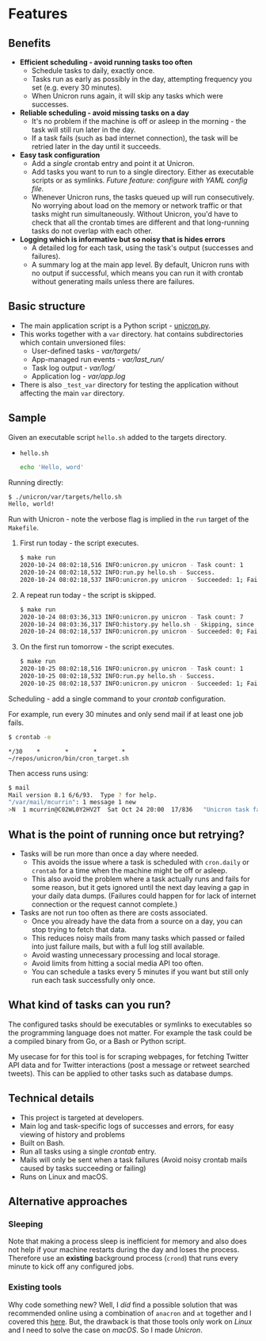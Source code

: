 # Features

## Benefits

- **Efficient scheduling - avoid running tasks too often**
    * Schedule tasks to daily, exactly once.
    * Tasks run as early as possibly in the day, attempting frequency you set (e.g. every 30 minutes).
    * When Unicron runs again, it will skip any tasks which were successes.
- **Reliable scheduling - avoid missing tasks on a day**
    * It's no problem if the machine is off or asleep in the morning - the task will still run later in the day.
    * If a task fails (such as bad internet connection), the task will be retried later in the day until it succeeds.
- **Easy task configuration**
    * Add a _single_ crontab entry and point it at Unicron.
    * Add tasks you want to run to a single directory. Either as executable scripts or as symlinks. _Future feature: configure with YAML config file._
    * Whenever Unicron runs, the tasks queued up will run consecutively. No worrying about load on the memory or network traffic or that tasks might run simultaneously. Without Unicron, you'd have to check that all the crontab times are different and that long-running tasks do not overlap with each other.
- **Logging which is informative but so noisy that is hides errors**
    * A detailed log for each task, using the task's output (successes and failures).
    * A summary log at the main app level. By default, Unicron runs with no output if successful, which means you can run it with crontab without generating mails unless there are failures.

## Basic structure

- The main application script is a Python script - [unicron.py](https://github.com/MichaelCurrin/unicron/blob/master/unicron/unicron.py).
- This works together with a `var` directory. hat contains subdirectories which contain unversioned files:
    * User-defined tasks - *var/targets/*
    * App-managed run events - *var/last_run/*
    * Task log output - *var/log/*
    * Application log - *var/app.log*
- There is also `_test_var` directory for testing the application without affecting the main `var` directory.


## Sample

Given an executable script `hello.sh` added to the targets directory.

- `hello.sh`
    ```sh
    echo 'Hello, word'
    ```

Running directly:

```sh
$ ./unicron/var/targets/hello.sh
Hello, world!
```


Run with Unicron - note the verbose flag is implied in the `run` target of the `Makefile`.

1. First run today - the script executes.
    ```bash
    $ make run
    2020-10-24 08:02:18,516 INFO:unicron.py unicron - Task count: 1
    2020-10-24 08:02:18,532 INFO:run.py hello.sh - Success.
    2020-10-24 08:02:18,537 INFO:unicron.py unicron - Succeeded: 1; Failed: 0; Skipped: 0
    ```
2. A repeat run today - the script is skipped.
    ```bash
    $ make run
    2020-10-24 08:03:36,313 INFO:unicron.py unicron - Task count: 7
    2020-10-24 08:03:36,317 INFO:history.py hello.sh - Skipping, since already ran today.
    2020-10-24 08:02:18,537 INFO:unicron.py unicron - Succeeded: 0; Failed: 0; Skipped: 1
    ```
3. On the first run tomorrow - the script executes.
    ```bash
    $ make run
    2020-10-25 08:02:18,516 INFO:unicron.py unicron - Task count: 1
    2020-10-25 08:02:18,532 INFO:run.py hello.sh - Success.
    2020-10-25 08:02:18,537 INFO:unicron.py unicron - Succeeded: 1; Failed: 0; Skipped: 0
    ```

Scheduling - add a single command to your _crontab_ configuration.

For example, run every 30 minutes and only send mail if at least one job fails.

```sh
$ crontab -e
```
```
*/30    *       *       *       *       ~/repos/unicron/bin/cron_target.sh
```

Then access runs using:

```sh
$ mail
Mail version 8.1 6/6/93.  Type ? for help.
"/var/mail/mcurrin": 1 message 1 new
>N  1 mcurrin@C02WL0Y2HV2T  Sat Oct 24 20:00  17/836   "Unicron task failed!"
```


## What is the point of running once but retrying?

- Tasks will be run more than once a day where needed.
    - This avoids the issue where a task is scheduled with `cron.daily` or `crontab` for a time when the machine might be off or asleep.
    - This also avoid the problem where a task actually runs and fails for some reason, but it gets ignored until the next day leaving a gap in your daily data dumps. (Failures could happen for for lack of internet connection or the request cannot complete.)
- Tasks are not run too often as there are costs associated.
    - Once you already have the data from a source on a day, you can stop trying to fetch that data.
    - This reduces noisy mails from many tasks which passed or failed into just failure mails, but with a full log still available.
    - Avoid wasting unnecessary processing and local storage.
    - Avoid limits from hitting a social media API too often.
    - You can schedule a tasks every 5 minutes if you want but still only run each task successfully only once.

## What kind of tasks can you run?

The configured tasks should be executables or symlinks to executables so the programming language does not matter. For example the task could be a compiled binary from Go, or a Bash or Python script.

My usecase for for this tool is for scraping webpages, for fetching Twitter API data and for Twitter interactions (post a message or retweet searched tweets). This can be applied to other tasks such as database dumps.

## Technical details

- This project is targeted at developers.
- Main log and task-specific logs of successes and errors, for easy viewing of history and problems
- Built on Bash.
- Run all tasks using a single _crontab_ entry.
- Mails will only be sent when a task failures (Avoid noisy crontab mails caused by tasks succeeding or failing)
- Runs on Linux and macOS.

## Alternative approaches

### Sleeping

Note that making a process sleep is inefficient for memory and also does not help if your machine restarts during the day and loses the process. Therefore use an **existing** background process (`crond`) that runs every minute to kick off any configured jobs.

### Existing tools

Why code something new? Well, I _did_ find a possible solution that was recommended online using a combination of `anacron` and `at` together and I covered this [here](https://github.com/MichaelCurrin/learn-to-code/blob/master/Shell/Scheduling/README.md). But, the drawback is that those tools only work on _Linux_ and I need to solve the case on _macOS_. So I made _Unicron_.
